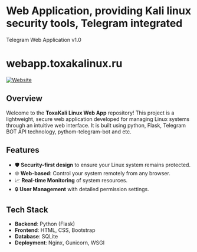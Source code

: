 # Web Application, providing Kali linux security tools, Telegram integrated
Telegram Web Application v1.0

# webapp.toxakalinux.ru

[![Website](https://webapp.toxakalinux.ru/)](https://www.webapp.toxakalinux.ru/)

## Overview

Welcome to the **ToxaKali Linux Web App** repository! This project is a lightweight, secure web application developed for managing Linux systems through an intuitive web interface. It is built using python, Flask, Telegram BOT API technology, pythom-telegram-bot and etc.

## Features

- 🛡️ **Security-first design** to ensure your Linux system remains protected.
- 🌐 **Web-based**: Control your system remotely from any browser.
- 📈 **Real-time Monitoring** of system resources.
- 🔒 **User Management** with detailed permission settings.

## Tech Stack

- **Backend**: Python (Flask)
- **Frontend**: HTML, CSS, Bootstrap
- **Database**: SQLite
- **Deployment**: Nginx, Gunicorn, WSGI
